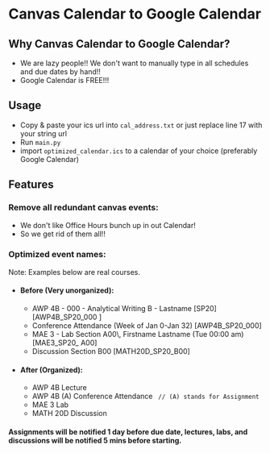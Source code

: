 # Canvas Calendar to Google Calendar
## Why Canvas Calendar to Google Calendar?
- We are lazy people!! We don't want to manually type in all schedules and due dates by hand!!
- Google Calendar is FREE!!!
## Usage
- Copy & paste your ics url into `cal_address.txt` or just replace line 17 with your string url
- Run `main.py`
- import `optimized_calendar.ics` to a calendar of your choice (preferably Google Calendar)
## Features
### Remove all redundant canvas events:
- We don't like Office Hours bunch up in out Calendar!
- So we get rid of them all!!

### Optimized event names:
Note: Examples below are real courses.
- #### Before (Very unorganized):
  - AWP 4B - 000 - Analytical Writing B - Lastname [SP20] [AWP4B_SP20_000
 ]
  - Conference Attendance (Week of Jan 0-Jan 32) [AWP4B_SP20_000]
  - MAE 3 - Lab Section A00\\, Firstname Lastname (Tue 00:00 am) [MAE3_SP20_
 A00]
  - Discussion Section B00 [MATH20D_SP20_B00]
- #### After (Organized):
  - AWP 4B Lecture
  - AWP 4B (A) Conference Attendance ` // (A) stands for Assignment`
  - MAE 3 Lab
  - MATH 20D Discussion

#### Assignments will be notified 1 day before due date, lectures, labs, and discussions will be notified 5 mins before starting.
